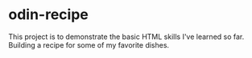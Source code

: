 # odin-recipe
This project is to demonstrate the basic HTML skills I've learned so far.
Building a recipe for some of my favorite dishes.